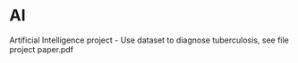 # AI

Artificial Intelligence project - Use dataset to diagnose tuberculosis, see file project paper.pdf
